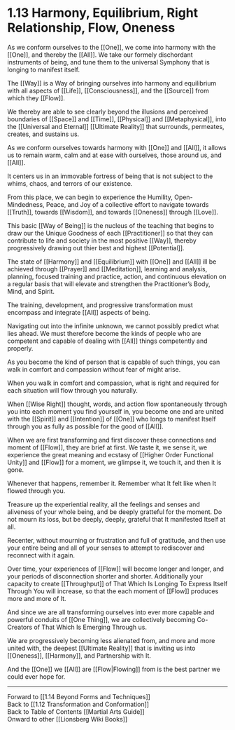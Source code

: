 # 1.13 Harmony, Equilibrium, Right Relationship, Flow, Oneness

As we conform ourselves to the [[One]], we come into harmony with the [[One]], and thereby the [[All]]. We take our formely dischordant instruments of being, and tune them to the universal Symphony that is longing to manifest itself. 

The [[Way]] is a Way of bringing ourselves into harmony and equilibrium with all aspects of [[Life]], [[Consciousness]], and the [[Source]] from which they [[Flow]]. 

We thereby are able to see clearly beyond the illusions and perceived boundaries of [[Space]] and [[Time]], [[Physical]] and [[Metaphysical]], into the [[Universal and Eternal]] [[Ultimate Reality]] that surrounds, permeates, creates, and sustains us. 

As we conform ourselves towards harmony with [[One]] and [[All]], it allows us to remain warm, calm and at ease with ourselves, those around us, and [[All]]. 

It centers us in an immovable fortress of being that is not subject to the whims, chaos, and terrors of our existence. 

From this place, we can begin to experience the Humility, Open-Mindedness, Peace, and Joy of a collective effort to navigate towards [[Truth]], towards [[Wisdom]], and towards [[Oneness]] through [[Love]]. 

This basic [[Way of Being]] is the nucleus of the teaching that begins to draw our the Unique Goodness of each [[Practitioner]] so that they can contribute to life and society in the most positive [[Way]], thereby progressively drawing out thier best and highest [[Potential]]. 

The state of [[Harmony]] and [[Equilibrium]] with [[One]] and [[All]] ill be achieved through [[Prayer]] and [[Meditation]], learning and analysis, planning, focused training and practice, action, and continuous elevation on a regular basis that will elevate and strengthen the Practitioner’s Body, Mind, and Spirit. 

The training, development, and progressive transformation must encompass and integrate [[All]] aspects of being. 

Navigating out into the infinite unknown, we cannot possibly predict what lies ahead. We must therefore become the kinds of people who are competent and capable of dealing with [[All]] things competently and properly. 

As you become the kind of person that is capable of such things, you can walk in comfort and compassion without fear of might arise. 

When you walk in comfort and compassion, what is right and required for each situation will flow through you naturally.

When [[Wise Right]] thought, words, and action flow spontaneously through you into each moment you find yourself in, you become one and are united with the [[Spirit]] and [[Intention]] of [[One]] who longs to manifest Itself through you as fully as possible for the good of [[All]]. 

When we are first transforming and first discover these connections and moment of [[Flow]], they are brief at first. We taste it, we sense it, we experience  the great meaning and ecstasy of [[Higher Order Functional Unity]] and [[Flow]] for a moment, we glimpse it, we touch it, and then it is gone. 

Whenever that happens, remember it. Remember what It felt like when It flowed through you. 

Treasure up the experiential reality, all the feelings and senses and aliveness of your whole being, and be deeply gratteful for the moment. Do not mourn its loss, but be deeply, deeply, grateful that It manifested Itself at all. 
 
Recenter, without mourning or frustration and full of gratitude, and then use your entire being and all of your senses to attempt to rediscover and reconnect with it again. 

Over time, your experiences of [[Flow]] will become longer and longer, and your periods of disconnection shorter and shorter. Additionally your capacity to create [[Throughput]] of That Which Is Longing To Express Itself Through You will increase, so that the each moment of [[Flow]] produces more and more of It. 

And since we are all transforming ourselves into ever more capable and powerful conduits of [[One Thing]], we are collectively becoming Co-Creators of That Which Is Emerging Through us. 

We are progressively becoming less alienated from, and more and more united with, the deepest [[Ultimate Reality]] that is inviting us into [[Oneness]], [[Harmony]], and Partnership with It. 

And the [[One]] we [[All]] are [[Flow|Flowing]] from is the best partner we could ever hope for. 

____
Forward to [[1.14 Beyond Forms and Techniques]]  
Back to [[1.12 Transformation and Conformation]]  
Back to Table of Contents [[Martial Arts Guide]]  
Onward to other [[Lionsberg Wiki Books]]  





